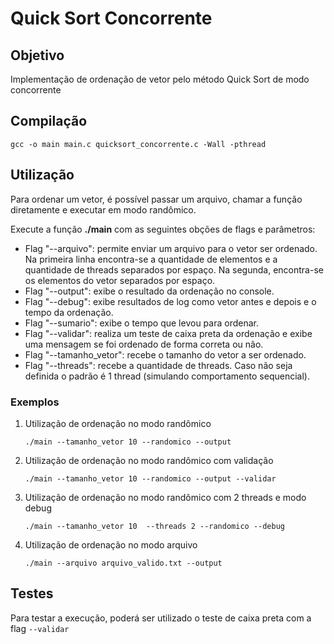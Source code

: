 # Quick Sort Concorrente

## Objetivo

Implementação de ordenação de vetor pelo método Quick Sort de modo concorrente

## Compilação 

    gcc -o main main.c quicksort_concorrente.c -Wall -pthread

## Utilização

Para ordenar um vetor, é possível passar um arquivo, chamar a função diretamente e executar em modo
randômico.

Execute a função **./main** com as seguintes obções de flags e parâmetros:

- Flag "--arquivo": permite enviar um arquivo para o vetor ser ordenado.
                  Na primeira linha encontra-se a quantidade de elementos e a quantidade de threads separados por espaço.
                  Na segunda, encontra-se os elementos do vetor separados por espaço.
- Flag "--output": exibe o resultado da ordenação no console.
- Flag "--debug": exibe resultados de log como vetor antes e depois e o tempo da ordenação.
- Flag "--sumario": exibe o tempo que levou para ordenar.
- Flag "--validar": realiza um teste de caixa preta da ordenação e exibe uma mensagem se foi ordenado de forma correta ou não.
- Flag "--tamanho_vetor": recebe o tamanho do vetor a ser ordenado.
- Flag "--threads": recebe a quantidade de threads. Caso não seja definida o padrão é 1 thread (simulando comportamento sequencial).

### Exemplos

1. Utilização de ordenação no modo randômico

   `./main --tamanho_vetor 10 --randomico --output`

2. Utilização de ordenação no modo randômico com validação

   `./main --tamanho_vetor 10 --randomico --output --validar`

3. Utilização de ordenação no modo randômico com 2 threads e modo debug
   
   `./main --tamanho_vetor 10  --threads 2 --randomico --debug`

4. Utilização de ordenação no modo arquivo

   `./main --arquivo arquivo_valido.txt --output`

## Testes

Para testar a execução, poderá ser utilizado o teste de caixa preta com a flag `--validar`